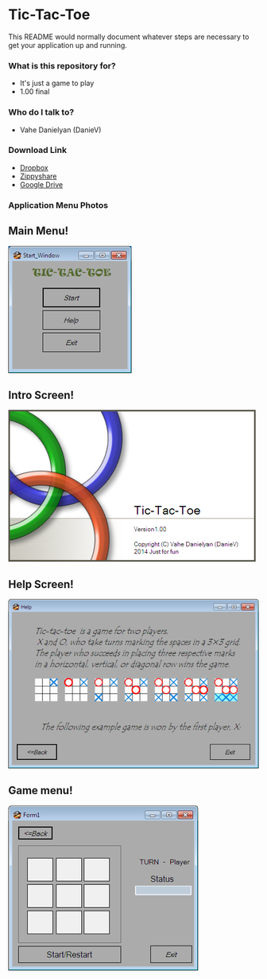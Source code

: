 # Tic-Tac-Toe #

This README would normally document whatever steps are necessary to get your application up and running.

### What is this repository for? ###

* It's just a game to play
* 1.00 final

### Who do I talk to? ###

* Vahe Danielyan (DanieV)

### Download Link ###

* [Dropbox](https://www.dropbox.com/s/vt9ky8ietna4592/Tic-Tac-Toe.zip)
* [Zippyshare](http://www27.zippyshare.com/v/92737088/file.html)
* [Google Drive](https://drive.google.com/file/d/0BwmRPVurWBSdLXdhWTQyNzF1UTA/edit?usp=sharing)
  
### Application Menu Photos ###

## **Main Menu!** ##

![Main.png](https://raw.githubusercontent.com/VaheDanielyan/Tic-Tac-Toe/master/Source/Resources/Main.png)

## **Intro Screen!** ##

![SPScreen.png](https://raw.githubusercontent.com/VaheDanielyan/Tic-Tac-Toe/master/Source/Resources/SPScreen.png)
## **Help Screen!** ##

![Help.png](https://raw.githubusercontent.com/VaheDanielyan/Tic-Tac-Toe/master/Source/Resources/Help.png)

## **Game menu!** ##

![Game.png](https://raw.githubusercontent.com/VaheDanielyan/Tic-Tac-Toe/master/Source/Resources/Game.png)
